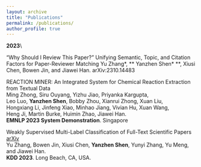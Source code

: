```yaml
---
layout: archive
title: "Publications"
permalink: /publications/
author_profile: true
---
```


**2023**\

“Why Should I Review This Paper?” Unifying Semantic, Topic, and Citation Factors for Paper-Reviewer Matching
Yu Zhang*, ** Yanzhen Shen* **, Xiusi Chen, Bowen Jin, and Jiawei Han.
arXiv:2310.14483

REACTION MINER: An Integrated System for Chemical Reaction Extraction from Textual Data \
Ming Zhong, Siru Ouyang, Yizhu Jiao, Priyanka Kargupta, \
Leo Luo, **Yanzhen Shen**, Bobby Zhou, Xianrui Zhong, Xuan Liu, \
Hongxiang Li, Jinfeng Xiao, Minhao Jiang, Vivian Hu, Xuan Wang, \
Heng Ji, Martin Burke, Huimin Zhao, Jiawei Han. \
**EMNLP 2023 System Demonstration**. Singapore

Weakly Supervised Multi-Label Classification of Full-Text Scientific Papers [arXiv](https://arxiv.org/abs/2306.14003) \
Yu Zhang, Bowen Jin, Xiusi Chen, **Yanzhen Shen**, Yunyi Zhang, Yu Meng, and Jiawei Han. \
**KDD 2023**. Long Beach, CA, USA.

